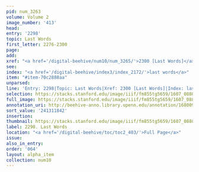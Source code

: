 ```yaml
---
pid: num_3263
volume: Volume 2
image_number: '413'
head:
entry: '2298'
topic: Last Words
first_letter: 2276-2300
page:
add:
xref: "<a href='/digital-beehive/num10/num_3265/'>2300 [Last Words]</a>"
see:
index: "<a href='/digital-beehive/index3/index_2172/'>last words</a>"
item: "#item-70c2888aa"
unparsed:
line: 'Entry: 2298|Topic: Last Words|Xref: 2300 [Last Words]|Index: last words|#item-70c2888aa'
selection: https://stacks.stanford.edu/image/iiif/fm855tg5659/1607_0880/538,1842,2825,1102/full/0/default.jpg
full_image: https://stacks.stanford.edu/image/iiif/fm855tg5659/1607_0880/full/full/0/default.jpg
annotation_uri: http://beehive-anno.library.upenn.edu/annotation/1680096624997
sort_value: '241311842'
insertion:
thumbnail: https://stacks.stanford.edu/image/iiif/fm855tg5659/1607_0880/538,1842,600,180/250,/0/default.jpg
label: 2298. Last Words
location: "<a href='/digital-beehive/toc/toc2_403/'>Full Page</a>"
issue:
also_in_entry:
order: '064'
layout: alpha_item
collection: num10
---
```

